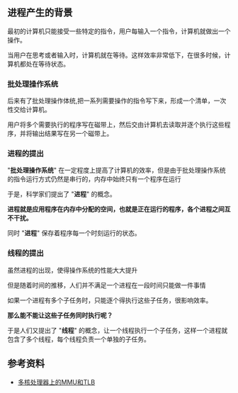 
## 进程产生的背景

最初的计算机只能接受一些特定的指令，用户每输入一个指令，计算机就做出一个操作。

当用户在思考或者输入时，计算机就在等待。这样效率非常低下，在很多时候，计算机都处在等待状态。

### 批处理操作系统

后来有了批处理操作体统,把一系列需要操作的指令写下来，形成一个清单，一次性交给计算机。

用户将多个需要执行的程序写在磁带上，然后交由计算机去读取并逐个执行这些程序，并将输出结果写在另一个磁带上。

### 进程的提出

"**批处理操作系统**" 在一定程度上提高了计算机的效率，但是由于批处理操作系统的指令运行方式仍然是串行的，内存中始终只有一个程序在运行

于是，科学家们提出了 "**进程**" 的概念。

**进程就是应用程序在内存中分配的空间，也就是正在运行的程序，各个进程之间互不干扰。**

同时 "**进程**" 保存着程序每一个时刻运行的状态。

### 线程的提出

虽然进程的出现，使得操作系统的性能大大提升

但是随着时间的推移，人们并不满足一个进程在一段时间只能做一件事情

如果一个进程有多个子任务时，只能逐个得执行这些子任务，很影响效率。

**那么能不能让这些子任务同时执行呢？**

于是人们又提出了 "**线程**" 的概念，让一个线程执行一个子任务，这样一个进程就包含了多个线程，每个线程负责一个单独的子任务。

## 参考资料

- [多核处理器上的MMU和TLB](https://blog.csdn.net/gzxb1995/article/details/104910787)